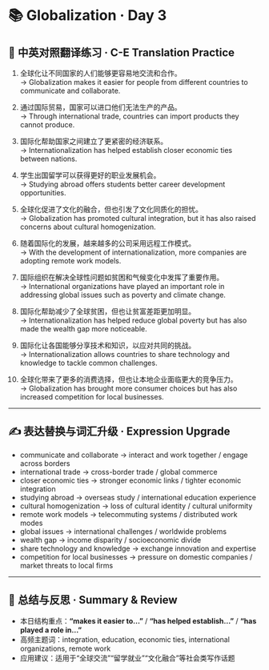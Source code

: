 # 📚 Globalization · Day 3

## 📖 中英对照翻译练习 · C-E Translation Practice

1. 全球化让不同国家的人们能够更容易地交流和合作。  
   → Globalization makes it easier for people from different countries to communicate and collaborate.

2. 通过国际贸易，国家可以进口他们无法生产的产品。  
   → Through international trade, countries can import products they cannot produce.

3. 国际化帮助国家之间建立了更紧密的经济联系。  
   → Internationalization has helped establish closer economic ties between nations.

4. 学生出国留学可以获得更好的职业发展机会。  
   → Studying abroad offers students better career development opportunities.

5. 全球化促进了文化的融合，但也引发了文化同质化的担忧。  
   → Globalization has promoted cultural integration, but it has also raised concerns about cultural homogenization.

6. 随着国际化的发展，越来越多的公司采用远程工作模式。  
   → With the development of internationalization, more companies are adopting remote work models.

7. 国际组织在解决全球性问题如贫困和气候变化中发挥了重要作用。  
   → International organizations have played an important role in addressing global issues such as poverty and climate change.

8. 国际化帮助减少了全球贫困，但也让贫富差距更加明显。  
   → Internationalization has helped reduce global poverty but has also made the wealth gap more noticeable.

9. 国际化让各国能够分享技术和知识，以应对共同的挑战。  
   → Internationalization allows countries to share technology and knowledge to tackle common challenges.

10. 全球化带来了更多的消费选择，但也让本地企业面临更大的竞争压力。  
    → Globalization has brought more consumer choices but has also increased competition for local businesses.

---

## ✍️ 表达替换与词汇升级 · Expression Upgrade

- communicate and collaborate → interact and work together / engage across borders  
- international trade → cross-border trade / global commerce  
- closer economic ties → stronger economic links / tighter economic integration  
- studying abroad → overseas study / international education experience  
- cultural homogenization → loss of cultural identity / cultural uniformity  
- remote work models → telecommuting systems / distributed work modes  
- global issues → international challenges / worldwide problems  
- wealth gap → income disparity / socioeconomic divide  
- share technology and knowledge → exchange innovation and expertise  
- competition for local businesses → pressure on domestic companies / market threats to local firms

---

## 🧠 总结与反思 · Summary & Review

- 本日结构重点：**“makes it easier to…”** / **“has helped establish…”** / **“has played a role in…”**  
- 高频主题词：integration, education, economic ties, international organizations, remote work  
- 应用建议：适用于“全球交流”“留学就业”“文化融合”等社会类写作话题
